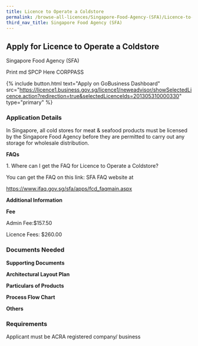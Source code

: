 ```yaml
---
title: Licence to Operate a Coldstore
permalink: /browse-all-licences/Singapore-Food-Agency-(SFA)/Licence-to-Operate-a-Coldstore
third_nav_title: Singapore Food Agency (SFA)
---
```


## Apply for Licence to Operate a Coldstore

Singapore Food Agency (SFA)

Print md SPCP Here CORPPASS

{% include button.html text="Apply on GoBusiness Dashboard" src="https://licence1.business.gov.sg/licence1/neweadvisor/showSelectedLicence.action?redirection=true&selectedLicenceIds=201305310000330" type="primary" %}

### Application Details

<p>In Singapore, all cold stores for meat &amp; seafood products must be licensed by the Singapore Food Agency before they are permitted to carry out any storage for wholesale distribution.</p>
<p><strong>FAQs</strong></p>
<p>1. Where can I get the FAQ for Licence to Operate a Coldstore?</p>
<p>You can get the FAQ on this link: SFA FAQ website at</p>
<p><a href="https://www.ifaq.gov.sg/sfa/apps/fcd_faqmain.aspx">https://www.ifaq.gov.sg/sfa/apps/fcd_faqmain.aspx</a></p>

**Additional Information**

<p><strong>Fee</strong></p>
<p>Admin Fee:$157.50</p>
<p>Licence Fees: $260.00</p>

### Documents Needed

<p><strong>Supporting Documents</strong></p>
<p><strong>Architectural Layout Plan</strong></p>
<p><strong>Particulars of Products</strong></p>
<p><strong>Process Flow Chart</strong></p>
<p><strong>Others</strong></p>


### Requirements

Applicant must be ACRA registered company/ business

